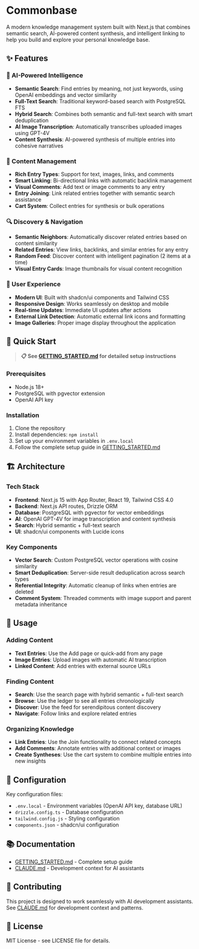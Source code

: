 # Commonbase

A modern knowledge management system built with Next.js that combines semantic search, AI-powered content synthesis, and intelligent linking to help you build and explore your personal knowledge base.

## ✨ Features

### 🧠 AI-Powered Intelligence
- **Semantic Search**: Find entries by meaning, not just keywords, using OpenAI embeddings and vector similarity
- **Full-Text Search**: Traditional keyword-based search with PostgreSQL FTS
- **Hybrid Search**: Combines both semantic and full-text search with smart deduplication
- **AI Image Transcription**: Automatically transcribes uploaded images using GPT-4V
- **Content Synthesis**: AI-powered synthesis of multiple entries into cohesive narratives

### 📝 Content Management
- **Rich Entry Types**: Support for text, images, links, and comments
- **Smart Linking**: Bi-directional links with automatic backlink management
- **Visual Comments**: Add text or image comments to any entry
- **Entry Joining**: Link related entries together with semantic search assistance
- **Cart System**: Collect entries for synthesis or bulk operations

### 🔍 Discovery & Navigation
- **Semantic Neighbors**: Automatically discover related entries based on content similarity
- **Related Entries**: View links, backlinks, and similar entries for any entry
- **Random Feed**: Discover content with intelligent pagination (2 items at a time)
- **Visual Entry Cards**: Image thumbnails for visual content recognition

### 🎨 User Experience
- **Modern UI**: Built with shadcn/ui components and Tailwind CSS
- **Responsive Design**: Works seamlessly on desktop and mobile
- **Real-time Updates**: Immediate UI updates after actions
- **External Link Detection**: Automatic external link icons and formatting
- **Image Galleries**: Proper image display throughout the application

## 🚀 Quick Start

> **📋 See [GETTING_STARTED.md](./GETTING_STARTED.md) for detailed setup instructions**

### Prerequisites
- Node.js 18+
- PostgreSQL with pgvector extension
- OpenAI API key

### Installation

1. Clone the repository
2. Install dependencies: `npm install`
3. Set up your environment variables in `.env.local`
4. Follow the complete setup guide in [GETTING_STARTED.md](./GETTING_STARTED.md)

## 🏗️ Architecture

### Tech Stack
- **Frontend**: Next.js 15 with App Router, React 19, Tailwind CSS 4.0
- **Backend**: Next.js API routes, Drizzle ORM
- **Database**: PostgreSQL with pgvector for vector embeddings
- **AI**: OpenAI GPT-4V for image transcription and content synthesis
- **Search**: Hybrid semantic + full-text search
- **UI**: shadcn/ui components with Lucide icons

### Key Components
- **Vector Search**: Custom PostgreSQL vector operations with cosine similarity
- **Smart Deduplication**: Server-side result deduplication across search types  
- **Referential Integrity**: Automatic cleanup of links when entries are deleted
- **Comment System**: Threaded comments with image support and parent metadata inheritance

## 📖 Usage

### Adding Content
- **Text Entries**: Use the Add page or quick-add from any page
- **Image Entries**: Upload images with automatic AI transcription
- **Linked Content**: Add entries with external source URLs

### Finding Content
- **Search**: Use the search page with hybrid semantic + full-text search
- **Browse**: Use the ledger to see all entries chronologically  
- **Discover**: Use the feed for serendipitous content discovery
- **Navigate**: Follow links and explore related entries

### Organizing Knowledge
- **Link Entries**: Use the Join functionality to connect related concepts
- **Add Comments**: Annotate entries with additional context or images
- **Create Syntheses**: Use the cart system to combine multiple entries into new insights

## 🔧 Configuration

Key configuration files:
- `.env.local` - Environment variables (OpenAI API key, database URL)
- `drizzle.config.ts` - Database configuration
- `tailwind.config.js` - Styling configuration
- `components.json` - shadcn/ui configuration

## 📚 Documentation

- [GETTING_STARTED.md](./GETTING_STARTED.md) - Complete setup guide
- [CLAUDE.md](./CLAUDE.md) - Development context for AI assistants

## 🤝 Contributing

This project is designed to work seamlessly with AI development assistants. See [CLAUDE.md](./CLAUDE.md) for development context and patterns.

## 📄 License

MIT License - see LICENSE file for details.
